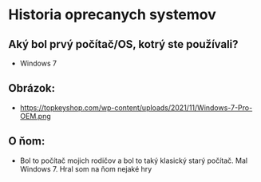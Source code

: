 # Historia oprecanych systemov

## Aký bol prvý počítač/OS, kotrý ste používali?
* Windows 7

## Obrázok:
* https://topkeyshop.com/wp-content/uploads/2021/11/Windows-7-Pro-OEM.png

## O ňom:
* Bol to počítač mojich rodičov a bol to taký klasický starý počítač. Mal Windows 7. Hral som na ňom nejaké hry
